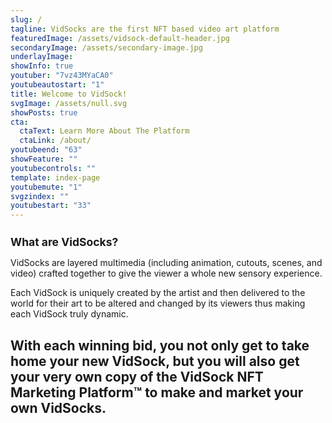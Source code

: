 ```yaml
---
slug: /
tagline: VidSocks are the first NFT based video art platform
featuredImage: /assets/vidsock-default-header.jpg
secondaryImage: /assets/secondary-image.jpg
underlayImage: 
showInfo: true
youtuber: "7vz43MYaCA0"
youtubeautostart: "1"
title: Welcome to VidSock!
svgImage: /assets/null.svg
showPosts: true
cta:
  ctaText: Learn More About The Platform
  ctaLink: /about/
youtubeend: "63"
showFeature: ""
youtubecontrols: ""
template: index-page
youtubemute: "1"
svgzindex: ""
youtubestart: "33"
---
```

<h2 style="font-weight:bold; font-size:125%;">What are VidSocks?</h2>

VidSocks are layered multimedia (including animation, cutouts, scenes, and video) crafted together to give the viewer a whole new sensory experience.

Each VidSock is uniquely created by the artist and then delivered to the world for their art to be altered and changed by its viewers thus making each VidSock truly dynamic.

## With each winning bid, you not only get to take home your new VidSock, but you will also get your very own copy of the <strong>VidSock NFT Marketing Platform™</strong> to make and market your own VidSocks.